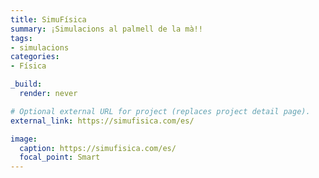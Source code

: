 ```yaml
---
title: SimuFísica
summary: ¡Simulacions al palmell de la mà!!
tags:
- simulacions
categories:
- Física

_build:
  render: never

# Optional external URL for project (replaces project detail page).
external_link: https://simufisica.com/es/

image:
  caption: https://simufisica.com/es/
  focal_point: Smart
---
```

